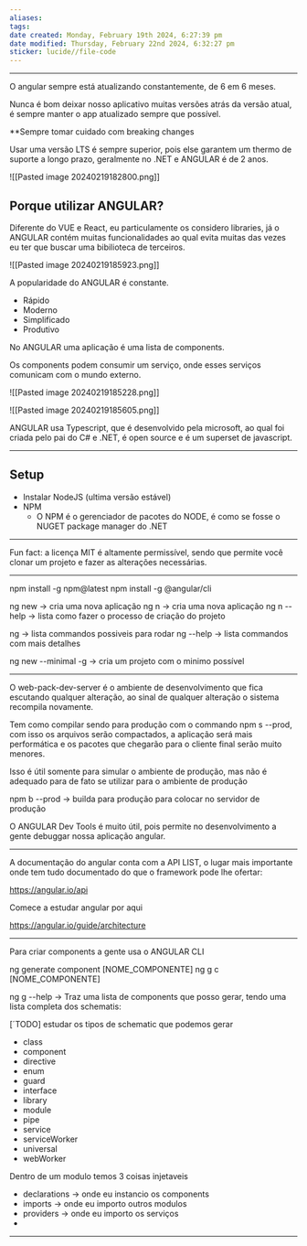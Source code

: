 ```yaml
---
aliases: 
tags: 
date created: Monday, February 19th 2024, 6:27:39 pm
date modified: Thursday, February 22nd 2024, 6:32:27 pm
sticker: lucide//file-code
---
```

---

O angular sempre está atualizando constantemente, de 6 em 6 meses.

Nunca é bom deixar nosso aplicativo muitas versões atrás da versão atual, é sempre manter o app atualizado sempre que possível.

**Sempre tomar cuidado com breaking changes

Usar uma versão LTS é sempre superior, pois else garantem um thermo de suporte a longo prazo, geralmente no .NET e ANGULAR é de 2 anos.

![[Pasted image 20240219182800.png]]

## Porque utilizar ANGULAR?

Diferente do VUE e React, eu particulamente os considero libraries, já o ANGULAR contém muitas funcionalidades ao qual evita muitas das vezes eu ter que buscar uma bibilioteca de terceiros.

![[Pasted image 20240219185923.png]]

A popularidade do ANGULAR é constante.

- Rápido
- Moderno
- Simplificado
- Produtivo

No ANGULAR uma aplicação é uma lista de components.

Os components podem consumir um serviço, onde esses serviços comunicam com o mundo externo.

![[Pasted image 20240219185228.png]]

![[Pasted image 20240219185605.png]]

ANGULAR usa Typescript, que é desenvolvido pela microsoft, ao qual foi criada pelo pai do C# e .NET, é open source e é um superset de javascript.

---
## Setup

- Instalar NodeJS (ultima versão estável)
- NPM
	- O NPM é o gerenciador de pacotes do NODE, é como se fosse o NUGET package manager do .NET

---

Fun fact: a licença MIT é altamente permissível, sendo que permite você clonar um projeto e fazer as alterações necessárias.

---

npm install -g npm@latest
npm install -g @angular/cli

ng new -> cria uma nova aplicação
ng n -> cria uma nova aplicação
ng n --help -> lista como fazer o processo de criação do projeto

ng -> lista commandos possiveis para rodar
ng --help -> lista commandos com mais detalhes

ng new --minimal -g -> cria um projeto com o minimo possível


---

O web-pack-dev-server é o ambiente de desenvolvimento que fica escutando qualquer alteração, ao sinal de qualquer alteração o sistema recompila novamente.

Tem como compilar sendo para produção com o commando npm s --prod, com isso os arquivos serão compactados, a aplicação será mais performática e os pacotes que chegarão para o cliente final serão muito menores.

Isso é útil somente para simular o ambiente de produção, mas não é adequado para de fato se utilizar para o ambiente de produção

npm b --prod -> builda para produção para colocar no servidor de produção

O ANGULAR Dev Tools é muito útil, pois permite no desenvolvimento a gente debuggar nossa aplicação angular.

---

A documentação do angular conta com a API LIST, o lugar mais importante onde tem tudo documentado do que o framework pode lhe ofertar:

https://angular.io/api

Comece a estudar angular por aqui

https://angular.io/guide/architecture

---

Para criar components a gente usa o ANGULAR CLI

ng generate component [NOME_COMPONENTE]
ng g c [NOME_COMPONENTE]

ng g --help -> Traz uma lista de components que posso gerar, tendo uma lista completa dos schematis:

[´TODO] estudar os tipos de schematic que podemos gerar

- class
- component
- directive
- enum
- guard
- interface
- library
- module
- pipe
- service
- serviceWorker
- universal
- webWorker

Dentro de um modulo temos 3 coisas injetaveis

- declarations -> onde eu instancio os components
- imports -> onde eu importo outros modulos
- providers -> onde eu importo os serviços
- 
---